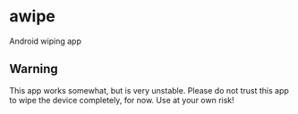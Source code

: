 # awipe

Android wiping app

## Warning

This app works somewhat, but is very unstable. Please do not trust this app to wipe the device
completely, for now. Use at your own risk!